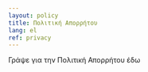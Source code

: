 ```yaml
---
layout: policy
title: Πολιτική Απορρήτου
lang: el
ref: privacy
---
```

Γράψε για την Πολιτική Απορρήτου έδω